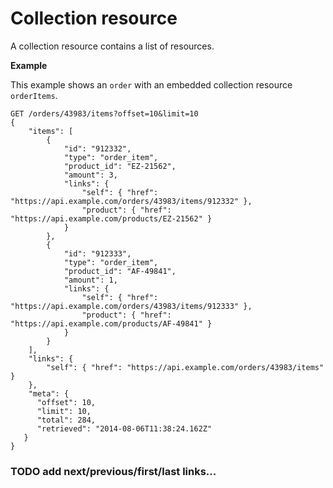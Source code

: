 # Collection resource

A collection resource contains a list of resources.

**Example**

This example shows an `order` with an embedded collection resource `orderItems`.

```
GET /orders/43983/items?offset=10&limit=10
{
    "items": [
        {
            "id": "912332",
            "type": "order_item",
            "product_id": "EZ-21562",
            "amount": 3,
            "links": {
                "self": { "href": "https://api.example.com/orders/43983/items/912332" },
                "product": { "href": "https://api.example.com/products/EZ-21562" }
            }
        },
        {
            "id": "912333",
            "type": "order_item",
            "product_id": "AF-49841",
            "amount": 1,
            "links": {
                "self": { "href": "https://api.example.com/orders/43983/items/912333" },
                "product": { "href": "https://api.example.com/products/AF-49841" }
            }
        }
    ],
    "links": {
        "self": { "href": "https://api.example.com/orders/43983/items" }
    },
    "meta": {
      "offset": 10,
      "limit": 10,
      "total": 284,
      "retrieved": "2014-08-06T11:38:24.162Z"
   }
}
```

### TODO add next/previous/first/last links...
